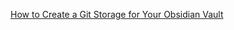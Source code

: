 [How to Create a Git Storage for Your Obsidian Vault](<## [my-obsidian-vault.github.io]/my-obsidian-vault.github.io/How to Create a Git Storage for Your Obsidian Vault.md>)


